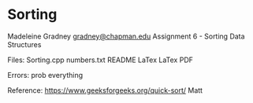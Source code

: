 # Sorting

Madeleine Gradney
gradney@chapman.edu
Assignment 6 - Sorting
Data Structures

Files:
Sorting.cpp
numbers.txt
README
LaTex 
LaTex PDF

Errors:
prob everything

Reference:
https://www.geeksforgeeks.org/quick-sort/
Matt
